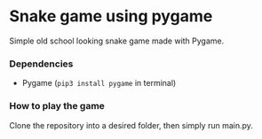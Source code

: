 # **Snake** game using pygame

Simple old school looking snake game made with Pygame.

### Dependencies
- Pygame (```pip3 install pygame``` in terminal)

### How to play the game
Clone the repository into a desired folder, then simply run main.py.
